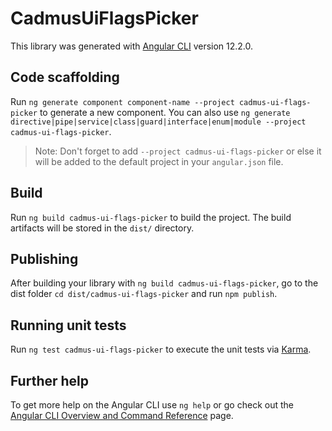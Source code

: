 # CadmusUiFlagsPicker

This library was generated with [Angular CLI](https://github.com/angular/angular-cli) version 12.2.0.

## Code scaffolding

Run `ng generate component component-name --project cadmus-ui-flags-picker` to generate a new component. You can also use `ng generate directive|pipe|service|class|guard|interface|enum|module --project cadmus-ui-flags-picker`.
> Note: Don't forget to add `--project cadmus-ui-flags-picker` or else it will be added to the default project in your `angular.json` file. 

## Build

Run `ng build cadmus-ui-flags-picker` to build the project. The build artifacts will be stored in the `dist/` directory.

## Publishing

After building your library with `ng build cadmus-ui-flags-picker`, go to the dist folder `cd dist/cadmus-ui-flags-picker` and run `npm publish`.

## Running unit tests

Run `ng test cadmus-ui-flags-picker` to execute the unit tests via [Karma](https://karma-runner.github.io).

## Further help

To get more help on the Angular CLI use `ng help` or go check out the [Angular CLI Overview and Command Reference](https://angular.io/cli) page.
